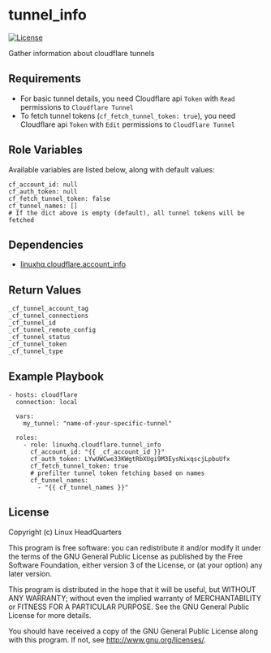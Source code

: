 # tunnel\_info

[![License](https://img.shields.io/badge/license-GPLv3-brightgreen.svg?style=flat)](COPYING)

Gather information about cloudflare tunnels

## Requirements

* For basic tunnel details, you need Cloudflare api `Token` with `Read` permissions to `Cloudflare Tunnel`
* To fetch tunnel tokens (`cf_fetch_tunnel_token: true`), you need Cloudflare api `Token` with `Edit` permissions to `Cloudflare Tunnel`

## Role Variables

Available variables are listed below, along with default values:

    cf_account_id: null
    cf_auth_token: null
    cf_fetch_tunnel_token: false
    cf_tunnel_names: []
    # If the dict above is empty (default), all tunnel tokens will be fetched

## Dependencies

* [linuxhq.cloudflare.account_info](https://github.com/linuxhq/ansible-collection-cloudflare/tree/main/roles/account_info)

## Return Values

    _cf_tunnel_account_tag
    _cf_tunnel_connections
    _cf_tunnel_id
    _cf_tunnel_remote_config
    _cf_tunnel_status
    _cf_tunnel_token
    _cf_tunnel_type

## Example Playbook

    - hosts: cloudflare
      connection: local
      
      vars:
        my_tunnel: "name-of-your-specific-tunnel"

      roles:
        - role: linuxhq.cloudflare.tunnel_info
          cf_account_id: "{{ _cf_account_id }}"
          cf_auth_token: LYwUWCwe33KWgtRbXUgi9M3EysNixqscjLpbuUfx
          cf_fetch_tunnel_token: true
          # prefilter tunnel token fetching based on names
          cf_tunnel_names:
            - "{{ cf_tunnel_names }}"

## License

Copyright (c) Linux HeadQuarters

This program is free software: you can redistribute it and/or modify
it under the terms of the GNU General Public License as published by
the Free Software Foundation, either version 3 of the License, or
(at your option) any later version.

This program is distributed in the hope that it will be useful,
but WITHOUT ANY WARRANTY; without even the implied warranty of
MERCHANTABILITY or FITNESS FOR A PARTICULAR PURPOSE. See the
GNU General Public License for more details.

You should have received a copy of the GNU General Public License
along with this program. If not, see <http://www.gnu.org/licenses/>.
